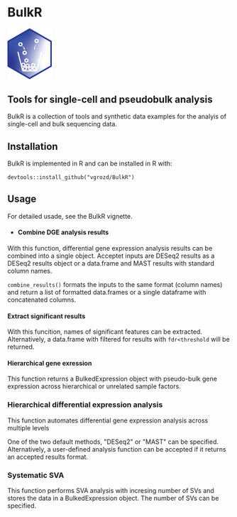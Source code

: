 # BulkR
<img src="https://github.com/vgrozd/BulkR/blob/main/BulkR_Tilev2.png" width="100">

## Tools for single-cell and pseudobulk analysis  
BulkR is a collection of tools and synthetic data examples for the analyis of single-cell and bulk sequencing data. 


## Installation 

BulkR is implemented in R and can be installed in R with: 
```
devtools::install_github("vgrozd/BulkR") 
```

## Usage 

For detailed usade, see the BulkR vignette. 

* #### Combine DGE analysis results

With this function, differential gene expression analysis results can be combined into a single object. 
Acceptet inputs are DESeq2 results as a DESeq2 results object or a data.frame and MAST results with standard 
column names. 

```combine_results()``` formats the inputs to the same format (column names) and return a list of formatted 
data.frames or a single dataframe with concatenated columns. 


#### Extract significant results 

With this funcition, names of significant features can be extracted. 
Alternatively, a data.frame with filtered for results with ```fdr<threshold``` will be returned. 

#### Hierarchical gene exression 

This function returns a BulkedExpression object with pseudo-bulk gene expression across hierarchical or unrelated 
sample factors. 

### Hierarchical differential expression analysis 

This function automates differential gene expression analysis across multiple levels 

One of the two default methods, "DESeq2"  or "MAST" can be specified. 
Alternatively, a user-defined analysis function can be accepted if it returns an accepted results format. 

### Systematic SVA 

This function performs SVA analysis with incresing number of SVs and stores the data in a BulkedExpression object. 
The number of SVs can be specified. 



